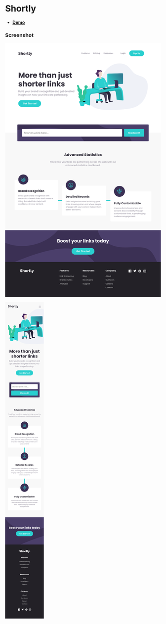 # Shortly

- [**Demo**](https://ismail-shortly.netlify.app/)

### Screenshot

![](screenshots/screenshot-shortly-desktop.png)

![](screenshots/screenshot-shortly-mobile.png)

